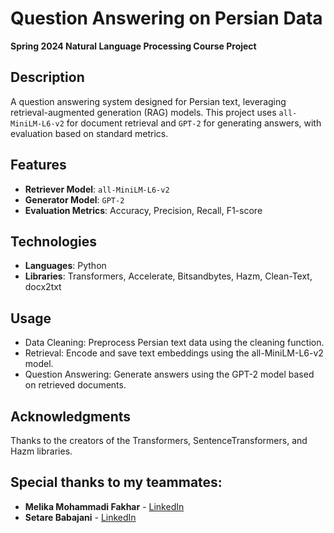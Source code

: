 # Question Answering on Persian Data

**Spring 2024 Natural Language Processing Course Project**

## Description

A question answering system designed for Persian text, leveraging retrieval-augmented generation (RAG) models. This project uses `all-MiniLM-L6-v2` for document retrieval and `GPT-2` for generating answers, with evaluation based on standard metrics.

## Features

- **Retriever Model**: `all-MiniLM-L6-v2`
- **Generator Model**: `GPT-2`
- **Evaluation Metrics**: Accuracy, Precision, Recall, F1-score

## Technologies

- **Languages**: Python
- **Libraries**: Transformers, Accelerate, Bitsandbytes, Hazm, Clean-Text, docx2txt

## Usage
- Data Cleaning: Preprocess Persian text data using the cleaning function.
- Retrieval: Encode and save text embeddings using the all-MiniLM-L6-v2 model.
- Question Answering: Generate answers using the GPT-2 model based on retrieved documents.

## Acknowledgments
Thanks to the creators of the Transformers, SentenceTransformers, and Hazm libraries.

## Special thanks to my teammates:
- **Melika Mohammadi Fakhar** - [LinkedIn](https://www.linkedin.com/in/melika-mohammadi-fakhar-25b126201)
- **Setare Babajani** - [LinkedIn](https://www.linkedin.com/in/setareh-babajani)
